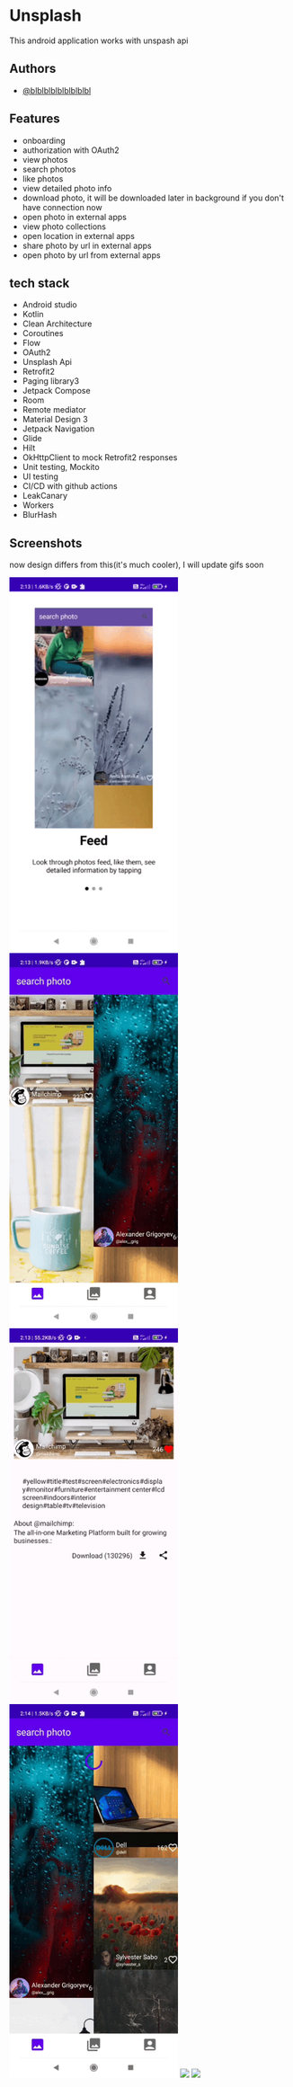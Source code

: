 
# Unsplash

This android application works with unspash api



## Authors

- [@blblblblblblblblbl](https://github.com/blblblblblblblblbl)


## Features

- onboarding
- authorization with OAuth2
- view photos
- search photos
- like photos
- view detailed photo info
- download photo, it will be downloaded later in background if you don't have connection now
- open photo in external apps
- view photo collections
- open location in external apps
- share photo by url in external apps
- open photo by url from external apps




## tech stack
- Android studio
- Kotlin
- Clean Architecture
- Coroutines 
- Flow
- OAuth2
- Unsplash Api
- Retrofit2
- Paging library3
- Jetpack Compose
- Room
- Remote mediator
- Material Design 3
- Jetpack Navigation
- Glide
- Hilt
- OkHttpClient to mock Retrofit2 responses
- Unit testing, Mockito
- UI testing
- CI/CD with github actions
- LeakCanary
- Workers
- BlurHash


## Screenshots
now design differs from this(it's much cooler), I will update gifs soon

<img src="https://github.com/blblblblblblblblbl/Unsplash-API-app/blob/main/gifs/XRecorder_29012023_021329.gif" width = 300> <img src="https://github.com/blblblblblblblblbl/Unsplash-API-app/blob/main/gifs/XRecorder_29012023_021329(0).gif" width = 300> <img src="https://github.com/blblblblblblblblbl/Unsplash-API-app/blob/main/gifs/XRecorder_29012023_021329(1).gif" width = 300>
<img src="https://github.com/blblblblblblblblbl/Unsplash-API-app/blob/main/gifs/XRecorder_29012023_021329(2).gif" width = 300> <img src="https://github.com/blblblblblblblblbl/Unsplash-API-app/blob/main/gifs/XRecorder_29012023_021329(3).gif" width = 300> <img src="https://github.com/blblblblblblblblbl/Unsplash-API-app/blob/main/gifs/XRecorder_29012023_021329(4).gif" width = 300>
